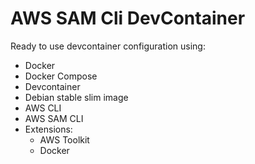 # AWS SAM Cli DevContainer

Ready to use devcontainer configuration using:

- Docker
- Docker Compose
- Devcontainer
- Debian stable slim image
- AWS CLI
- AWS SAM CLI
- Extensions:
  - AWS Toolkit
  - Docker
